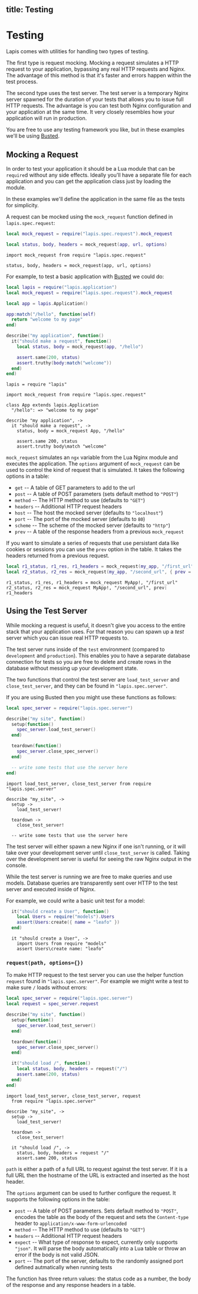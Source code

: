 title: Testing
--
# Testing

Lapis comes with utilities for handling two types of testing.

The first type is request mocking. Mocking a request simulates a HTTP request
to your application, bypassing any real HTTP requests and Nginx. The advantage
of this method is that it's faster and errors happen within the test process.

The second type uses the test server. The test server is a temporary Nginx
server spawned for the duration of your tests that allows you to issue full
HTTP requests. The advantage is you can test both Nginx configuration and your
application at the same time. It very closely resembles how your application
will run in production.

You are free to use any testing framework you like, but in these examples we'll
be using [Busted](http://olivinelabs.com/busted/).

## Mocking a Request

In order to test your application it should be a Lua module that can be
`require`d without any side effects. Ideally you'll have a separate file for
each application and you can get the application class just by loading the
module.

In these examples we'll define the application in the same file as the tests
for simplicity.

A request can be mocked using the `mock_request` function defined in
`lapis.spec.request`:

```lua
local mock_request = require("lapis.spec.request").mock_request

local status, body, headers = mock_request(app, url, options)
```

```moon
import mock_request from require "lapis.spec.request"

status, body, headers = mock_request(app, url, options)
```

For example, to test a basic application with
[Busted](http://olivinelabs.com/busted/) we could do:

```lua
local lapis = require("lapis.application")
local mock_request = require("lapis.spec.request").mock_request

local app = lapis.Application()

app:match("/hello", function(self)
  return "welcome to my page"
end)

describe("my application", function()
  it("should make a request", function()
    local status, body = mock_request(app, "/hello")

    assert.same(200, status)
    assert.truthy(body:match("welcome"))
  end)
end)

```

```moon
lapis = require "lapis"

import mock_request from require "lapis.spec.request"

class App extends lapis.Application
  "/hello": => "welcome to my page"

describe "my application", ->
  it "should make a request", ->
    status, body = mock_request App, "/hello"

    assert.same 200, status
    assert.truthy body\match "welcome"
```

`mock_request` simulates an `ngx` variable from the Lua Nginx module and
executes the application. The `options` argument of `mock_request` can be used
to control the kind of request that is simulated. It takes the following
options in a table:

* `get` --  A table of GET parameters to add to the url
* `post` -- A table of POST parameters (sets default method to `"POST"`)
* `method` -- The HTTP method to use (defaults to `"GET"`)
* `headers` -- Additional HTTP request headers
* `host` -- The host the mocked server (defaults to `"localhost"`)
* `port` -- The port of the mocked server (defaults to `80`)
* `scheme` -- The scheme of the mocked server (defaults to `"http"`)
* `prev` -- A table of the response headers from a previous `mock_request`


If you want to simulate a series of requests that use persistant data like
cookies or sessions you can use the `prev` option in the table. It takes the
headers returned from a previous request.

```lua
local r1_status, r1_res, r1_headers = mock_request(my_app, "/first_url")
local r2_status, r2_res = mock_request(my_app, "/second_url", { prev = r1_headers })
```

```moon
r1_status, r1_res, r1_headers = mock_request MyApp!, "/first_url"
r2_status, r2_res = mock_request MyApp!, "/second_url", prev: r1_headers
```

## Using the Test Server

While mocking a request is useful, it doesn't give you access to the entire
stack that your application uses. For that reason you can spawn up a *test*
server which you can issue real HTTP requests to.

The test server runs inside of the `test` environment (compared to
`development` and `production`). This enables you to have a separate database
connection for tests so you are free to delete and create rows in the database
without messing up your development state.


The two functions that control the test server are `load_test_server` and
`close_test_server`, and they can be found in `"lapis.spec.server"`.

If you are using Busted then you might use these functions as follows:

```lua
local spec_server = require("lapis.spec.server")

describe("my site", function()
  setup(function()
    spec_server.load_test_server()
  end)

  teardown(function()
    spec_server.close_spec_server()
  end)

  -- write some tests that use the server here
end)
```


```moon
import load_test_server, close_test_server from require "lapis.spec.server"

describe "my_site", ->
  setup ->
    load_test_server!

  teardown ->
    close_test_server!

  -- write some tests that use the server here
```

The test server will either spawn a new Nginx if one isn't running, or it will
take over your development server until `close_test_server` is called. Taking
over the development server is useful for seeing the raw Nginx output in the
console.

While the test server is running we are free to make queries and use
models. Database queries are transparently sent over HTTP to the test server
and executed inside of Nginx.

For example, we could write a basic unit test for a model:

```lua
  it("should create a User", function()
    local Users = require("models").Users
    assert(Users:create({ name = "leafo" })
  end)
```


```moon
  it "should create a User", ->
    import Users from require "models"
    assert Users\create name: "leafo"
```

### `request(path, options={})`

To make HTTP request to the test server you can use the helper function
`request` found in `"lapis.spec.server"`. For example we might write a test to
make sure `/` loads without errors:

```lua
local spec_server = require("lapis.spec.server")
local request = spec_server.request

describe("my site", function()
  setup(function()
    spec_server.load_test_server()
  end)

  teardown(function()
    spec_server.close_spec_server()
  end)

  it("should load /", function()
    local status, body, headers = request("/")
    assert.same(200, status)
  end)
end)
```

```moon
import load_test_server, close_test_server, request
  from require "lapis.spec.server"

describe "my_site", ->
  setup ->
    load_test_server!

  teardown ->
    close_test_server!

  it "should load /", ->
    status, body, headers = request "/"
    assert.same 200, status

```

`path` is either a path of a full URL to request against the test server. If it
is a full URL then the hostname of the URL is extracted and inserted as the
host header.

The `options` argument can be used to further configure the request. It
supports the following options in the table:

* `post` -- A table of POST parameters. Sets default method to `"POST"`,
  encodes the table as the body of the request and sets the `Content-type`
  header to `application/x-www-form-urlencoded`
* `method` -- The HTTP method to use (defaults to `"GET"`)
* `headers` -- Additional HTTP request headers
* `expect` -- What type of response to expect, currently only supports
  `"json"`. It will parse the body automatically into a Lua table or throw an
  error if the body is not valid JSON.
* `port` -- The port of the server, defaults to the randomly assigned port defined autmatically when running tests

The function has three return values: the status code as a number, the body of
the response and any response headers in a table.

